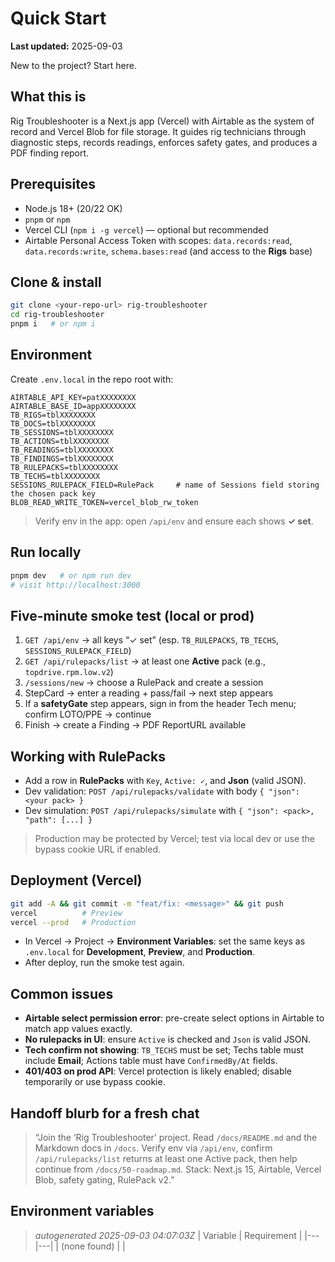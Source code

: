 # Quick Start

**Last updated:** 2025-09-03

New to the project? Start here.

## What this is
Rig Troubleshooter is a Next.js app (Vercel) with Airtable as the system of record and Vercel Blob for file storage. It guides rig technicians through diagnostic steps, records readings, enforces safety gates, and produces a PDF finding report.

## Prerequisites
- Node.js 18+ (20/22 OK)
- `pnpm` or `npm`
- Vercel CLI (`npm i -g vercel`) — optional but recommended
- Airtable Personal Access Token with scopes: `data.records:read`, `data.records:write`, `schema.bases:read` (and access to the **Rigs** base)

## Clone & install
```bash
git clone <your-repo-url> rig-troubleshooter
cd rig-troubleshooter
pnpm i   # or npm i
```

## Environment
Create `.env.local` in the repo root with:
```
AIRTABLE_API_KEY=patXXXXXXXX
AIRTABLE_BASE_ID=appXXXXXXXX
TB_RIGS=tblXXXXXXXX
TB_DOCS=tblXXXXXXXX
TB_SESSIONS=tblXXXXXXXX
TB_ACTIONS=tblXXXXXXXX
TB_READINGS=tblXXXXXXXX
TB_FINDINGS=tblXXXXXXXX
TB_RULEPACKS=tblXXXXXXXX
TB_TECHS=tblXXXXXXXX
SESSIONS_RULEPACK_FIELD=RulePack     # name of Sessions field storing the chosen pack key
BLOB_READ_WRITE_TOKEN=vercel_blob_rw_token
```
> Verify env in the app: open `/api/env` and ensure each shows **✓ set**.

## Run locally
```bash
pnpm dev   # or npm run dev
# visit http://localhost:3000
```

## Five-minute smoke test (local or prod)
1) `GET /api/env` → all keys “✓ set” (esp. `TB_RULEPACKS`, `TB_TECHS`, `SESSIONS_RULEPACK_FIELD`)
2) `GET /api/rulepacks/list` → at least one **Active** pack (e.g., `topdrive.rpm.low.v2`)
3) `/sessions/new` → choose a RulePack and create a session
4) StepCard → enter a reading + pass/fail → next step appears
5) If a **safetyGate** step appears, sign in from the header Tech menu; confirm LOTO/PPE → continue
6) Finish → create a Finding → PDF ReportURL available

## Working with RulePacks
- Add a row in **RulePacks** with `Key`, `Active: ✓`, and **Json** (valid JSON).
- Dev validation: `POST /api/rulepacks/validate` with body `{ "json": <your pack> }`
- Dev simulation: `POST /api/rulepacks/simulate` with `{ "json": <pack>, "path": [...] }`
> Production may be protected by Vercel; test via local dev or use the bypass cookie URL if enabled.

## Deployment (Vercel)
```bash
git add -A && git commit -m "feat/fix: <message>" && git push
vercel          # Preview
vercel --prod   # Production
```
- In Vercel → Project → **Environment Variables**: set the same keys as `.env.local` for **Development**, **Preview**, and **Production**.
- After deploy, run the smoke test again.

## Common issues
- **Airtable select permission error**: pre-create select options in Airtable to match app values exactly.
- **No rulepacks in UI**: ensure `Active` is checked and `Json` is valid JSON.
- **Tech confirm not showing**: `TB_TECHS` must be set; Techs table must include **Email**; Actions table must have `ConfirmedBy/At` fields.
- **401/403 on prod API**: Vercel protection is likely enabled; disable temporarily or use bypass cookie.

## Handoff blurb for a fresh chat
> “Join the ‘Rig Troubleshooter’ project. Read `/docs/README.md` and the Markdown docs in `/docs`. Verify env via `/api/env`, confirm `/api/rulepacks/list` returns at least one Active pack, then help continue from `/docs/50-roadmap.md`. Stack: Next.js 15, Airtable, Vercel Blob, safety gating, RulePack v2.”


## Environment variables
<!-- AUTOGEN:ENV-START -->
> _autogenerated 2025-09-03 04:07:03Z_
| Variable | Requirement |
|---|---|
| (none found) | |
<!-- AUTOGEN:ENV-END -->
